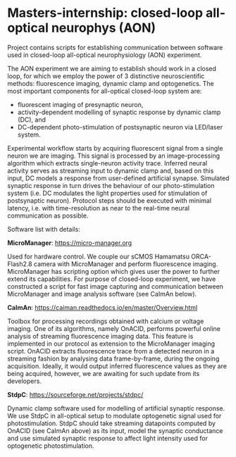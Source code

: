 # Masters-internship: closed-loop all-optical neurophys (AON)
Project contains scripts for establishing communication between software used in closed-loop all-optical neurophysiology (AON) experiment.

The AON experiment we are aiming to establish should work in a closed loop, for which we employ the power of 3 distinctive neuroscientific methods: fluorescence imaging, dynamic clamp and optogenetics. The most important components for all-optical closed-loop system are:
* fluorescent imaging of presynaptic neuron,
* activity-dependent modelling of synaptic response by dynamic clamp (DC), and
* DC-dependent photo-stimulation of postsynaptic neuron via LED/laser system. 

Experimental workflow starts by acquiring fluorescent signal from a single neuron we are imaging. This signal is processed by an image-processing algorithm which extracts single-neuron activity trace. Inferred neural activity serves as streaming input to dynamic clamp and, based on this input, DC models a response from user-defined artificial synapse. Simulated synaptic response in turn drives the behaviour of our photo-stimulation system (i.e. DC modulates the light properties used for stimulation of postsynaptic neuron). Protocol steps should be executed with minimal latency, i.e. with time-resolution as near to the real-time neural communication as possible.

Software list with details:

**MicroManager**: https://micro-manager.org


Used for hardware control. We couple our sCMOS Hamamatsu ORCA-Flash2.8 camera with MicroManager and perform fluorescence imaging. MicroManager has scripting option which gives user the power to further extend its capabilities. For purpose of closed-loop experiment, we have constructed a script for fast image capturing and communication between MicroManager and image analysis software (see CaImAn below).

**CaImAn**: https://caiman.readthedocs.io/en/master/Overview.html


Toolbox for processing recordings obtained with calcium or voltage imaging. One of its algorithms, namely OnACID, performs powerful online analysis of streaming fluorescence imaging data. This feature is implemented in our protocol as extension to the MicroManager imaging script. OnACID extracts fluorescence trace from a detected neuron in a streaming fashion by analysing data frame-by-frame, during the ongoing acquisition. Ideally, it would output inferred fluorescence values as they are being acquired, however, we are awaiting for such update from its developers.

**StdpC**: https://sourceforge.net/projects/stdpc/


Dynamic clamp software used for modelling of artificial synaptic response. We use StdpC in all-optical setup to modulate optogenetic signal used for photostimulation. StdpC should take streaming datapoints computed by OnACID (see CaImAn above) as its input, model the synaptic conductance and use simulated synaptic response to affect light intensity used for optogenetic photostimulation.
